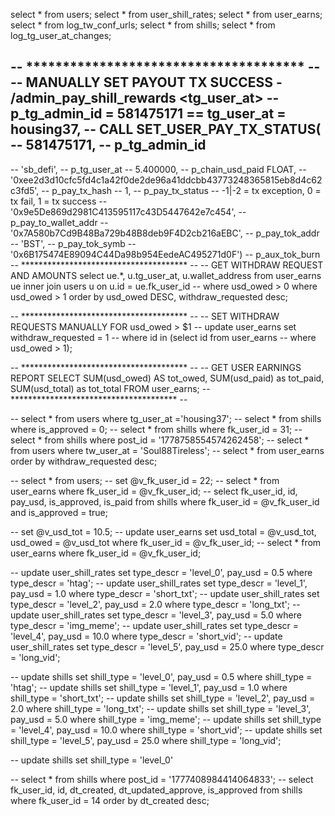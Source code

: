 select * from users;
select * from user_shill_rates;
select * from user_earns;
select * from log_tw_conf_urls;
select * from shills;
select * from log_tg_user_at_changes;

-- ************************************** --
-- MANUALLY SET PAYOUT TX SUCCESS - /admin_pay_shill_rewards <tg_user_at>
-- p_tg_admin_id = 581475171 == tg_user_at = housing37, 
-- CALL SET_USER_PAY_TX_STATUS(
-- 			581475171, -- p_tg_admin_id
-- 			
-- 			'sb_defi', -- p_tg_user_at
-- 			5.400000, -- p_chain_usd_paid FLOAT,
-- 			'0xee2d3d10cfc5fd4c1a42f0de2de96a41ddcbb43773248365815eb8d4c62c3fd5', -- p_pay_tx_hash
-- 			1, -- p_pay_tx_status -- -1|-2 = tx exception, 0 = tx fail, 1 = tx success
-- 			'0x9e5De869d2981C413595117c43D5447642e7c454', -- p_pay_to_wallet_addr
-- 			'0x7A580b7Cd9B48Ba729b48B8deb9F4D2cb216aEBC', -- p_pay_tok_addr
-- 			'BST', -- p_pay_tok_symb
-- 			'0x6B175474E89094C44Da98b954EedeAC495271d0F') -- p_aux_tok_burn
-- ************************************** --
-- GET WITHDRAW REQUEST AND AMOUNTS
select ue.*, u.tg_user_at, u.wallet_address from user_earns ue
	inner join users u
		on u.id = ue.fk_user_id 
	-- where usd_owed > 0
	where usd_owed > 1
	order by usd_owed DESC, withdraw_requested desc;

-- ************************************** --
-- SET WITHDRAW REQUESTS MANUALLY FOR usd_owed > $1
-- update user_earns set withdraw_requested = 1 
-- 	where id in (select id from user_earns
-- 	where usd_owed > 1);

-- ************************************** --
-- GET USER EARNINGS REPORT
SELECT SUM(usd_owed) AS tot_owed,
		SUM(usd_paid) as tot_paid,
		SUM(usd_total) as tot_total 
		FROM user_earns;
-- ************************************** --

-- select * from users where tg_user_at ='housing37';
-- select * from shills where is_approved = 0;
-- select * from shills where fk_user_id = 31;
-- select * from shills where post_id = '1778758554574262458';
-- select * from users where tw_user_at = 'Soul88Tireless';
-- select * from user_earns order by withdraw_requested desc;



-- select * from users;
-- set @v_fk_user_id = 22;
-- select * from user_earns where fk_user_id = @v_fk_user_id;
-- select fk_user_id, id, pay_usd, is_approved, is_paid from shills where fk_user_id = @v_fk_user_id and is_approved = true;

-- set @v_usd_tot = 10.5;
-- update user_earns set usd_total = @v_usd_tot, usd_owed = @v_usd_tot where fk_user_id = @v_fk_user_id;
-- select * from user_earns where fk_user_id = @v_fk_user_id;

-- update user_shill_rates set type_descr = 'level_0', pay_usd = 0.5 where type_descr = 'htag';
-- update user_shill_rates set type_descr = 'level_1', pay_usd = 1.0 where type_descr = 'short_txt';
-- update user_shill_rates set type_descr = 'level_2', pay_usd = 2.0 where type_descr = 'long_txt';
-- update user_shill_rates set type_descr = 'level_3', pay_usd = 5.0 where type_descr = 'img_meme';
-- update user_shill_rates set type_descr = 'level_4', pay_usd = 10.0 where type_descr = 'short_vid';
-- update user_shill_rates set type_descr = 'level_5', pay_usd = 25.0 where type_descr = 'long_vid';

-- update shills set shill_type = 'level_0', pay_usd = 0.5 where shill_type = 'htag';
-- update shills set shill_type = 'level_1', pay_usd = 1.0 where shill_type = 'short_txt';
-- update shills set shill_type = 'level_2', pay_usd = 2.0 where shill_type = 'long_txt';
-- update shills set shill_type = 'level_3', pay_usd = 5.0 where shill_type = 'img_meme';
-- update shills set shill_type = 'level_4', pay_usd = 10.0 where shill_type = 'short_vid';
-- update shills set shill_type = 'level_5', pay_usd = 25.0 where shill_type = 'long_vid';

-- update shills set shill_type = 'level_0'

-- select * from shills where post_id = '1777408984414064833';
-- select fk_user_id, id, dt_created, dt_updated_approve, is_approved from shills where fk_user_id = 14 order by dt_created desc;